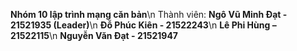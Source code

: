 
**Nhóm 10 lập trình mạng căn bản**\n
Thành viên:
**Ngô Vũ Minh Đạt - 21521935 (Leader)**\n
**Đỗ Phúc Kiên - 21522243**\n
**Lê Phi Hùng – 21522115**\n
**Nguyễn Văn Đạt - 21521947**

